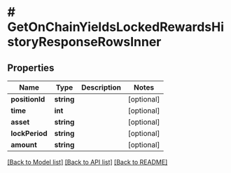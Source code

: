 # # GetOnChainYieldsLockedRewardsHistoryResponseRowsInner

## Properties

Name | Type | Description | Notes
------------ | ------------- | ------------- | -------------
**positionId** | **string** |  | [optional]
**time** | **int** |  | [optional]
**asset** | **string** |  | [optional]
**lockPeriod** | **string** |  | [optional]
**amount** | **string** |  | [optional]

[[Back to Model list]](../../README.md#models) [[Back to API list]](../../README.md#endpoints) [[Back to README]](../../README.md)
